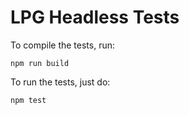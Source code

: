 # LPG Headless Tests

To compile the tests, run:

    npm run build

To run the tests, just do:

    npm test
